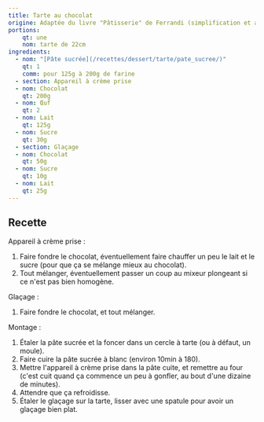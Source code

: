 ```yaml
---
title: Tarte au chocolat
origine: Adaptée du livre "Pâtisserie" de Ferrandi (simplification et ajustement des quantités)
portions:
    qt: une
    nom: tarte de 22cm
ingredients:
  - nom: "[Pâte sucrée](/recettes/dessert/tarte/pate_sucree/)"
    qt: 1
    comm: pour 125g à 200g de farine
  - section: Appareil à crème prise
  - nom: Chocolat
    qt: 200g
  - nom: Œuf
    qt: 2
  - nom: Lait
    qt: 125g
  - nom: Sucre
    qt: 30g
  - section: Glaçage
  - nom: Chocolat
    qt: 50g
  - nom: Sucre
    qt: 10g
  - nom: Lait
    qt: 25g
---
```


Recette
-------

Appareil à crème prise :
1. Faire fondre le chocolat, éventuellement faire chauffer un peu le lait et le sucre (pour que ça se mélange mieux au chocolat).
2. Tout mélanger, éventuellement passer un coup au mixeur plongeant si ce n'est pas bien homogène.

Glaçage :
1. Faire fondre le chocolat, et tout mélanger.

Montage :
1. Étaler la pâte sucrée et la foncer dans un cercle à tarte (ou à défaut, un moule).
2. Faire cuire la pâte sucrée à blanc (environ 10min à 180).
3. Mettre l'appareil à crème prise dans la pâte cuite, et remettre au four (c'est cuit quand ça commence un peu à gonfler, au bout d'une dizaine de minutes).
4. Attendre que ça refroidisse.
5. Étaler le glaçage sur la tarte, lisser avec une spatule pour avoir un glaçage bien plat.
